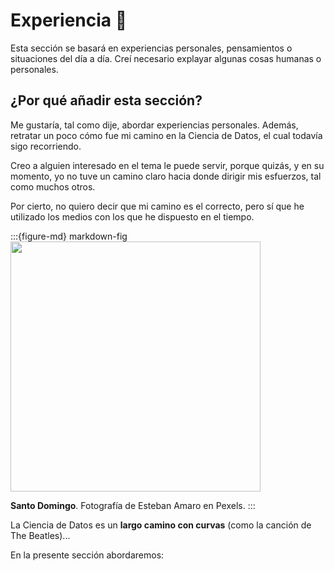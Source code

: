 # Experiencia 💭

Esta sección se basará en experiencias personales, pensamientos o situaciones del día a día. Creí necesario explayar algunas cosas humanas o personales.

## ¿Por qué añadir esta sección?

Me gustaría, tal como dije, abordar experiencias personales. Además, retratar un poco cómo fue mi camino en la Ciencia de Datos, el cual todavía sigo recorriendo.

Creo a alguien interesado en el tema le puede servir, porque quizás, y en su momento, yo no tuve un camino claro hacia donde dirigir mis esfuerzos, tal como muchos otros.

Por cierto, no quiero decir que mi camino es el correcto, pero sí que he utilizado los medios con los que he dispuesto en el tiempo.

:::{figure-md} markdown-fig
<img src="https://images.pexels.com/photos/5586819/pexels-photo-5586819.jpeg?auto=compress&cs=tinysrgb&dpr=2&h=650&w=940" width="400px">

**Santo Domingo**. Fotografía de Esteban Amaro en Pexels.
:::

La Ciencia de Datos es un **largo camino con curvas** (como la canción de The Beatles)...

En la presente sección abordaremos:

```{tableofcontents}
```
